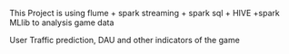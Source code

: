This Project is using flume + spark streaming + spark sql + HIVE +spark MLlib to analysis game data

User Traffic prediction, DAU and other indicators of the game